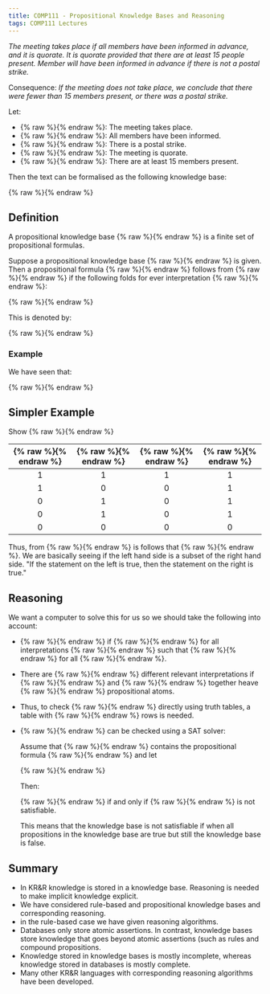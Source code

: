 ```yaml
---
title: COMP111 - Propositional Knowledge Bases and Reasoning
tags: COMP111 Lectures
---
```

*The meeting takes place if all members have been informed in advance, and it is quorate. It is quorate provided that there are at least 15 people present. Member will have been informed in advance if there is not a postal strike.*

Consequence: *If the meeting does not take place, we conclude that there were fewer than 15 members present, or there was a postal strike.*

Let: 

* {% raw %}<![CDATA[\(m\)]]>{% endraw %}: The meeting takes place.
* {% raw %}<![CDATA[\(a\)]]>{% endraw %}: All members have been informed.
* {% raw %}<![CDATA[\(p\)]]>{% endraw %}: There is a postal strike.
* {% raw %}<![CDATA[\(q\)]]>{% endraw %}: The meeting is quorate.
* {% raw %}<![CDATA[\(f\)]]>{% endraw %}: There are at least 15 members present.

Then the text can be formalised as the following knowledge base:

{% raw %}<![CDATA[\[((a\wedge q)\Rightarrow m ), (f\Rightarrow q), (\neg p\Rightarrow a)\]]]>{% endraw %}

## Definition
A propositional knowledge base {% raw %}<![CDATA[\(X\)]]>{% endraw %} is a finite set of propositional formulas. 

Suppose a propositional knowledge base {% raw %}<![CDATA[\(X\)]]>{% endraw %} is given. Then a propositional formula {% raw %}<![CDATA[\(P\)]]>{% endraw %} follows from {% raw %}<![CDATA[\(X\)]]>{% endraw %} if the following folds for ever interpretation {% raw %}<![CDATA[\(I\)]]>{% endraw %}:

{% raw %}<![CDATA[\[\text{If } I(Q) = 1 \text{ for all } Q\in X, \text{ then } I(P)=1\]]]>{% endraw %}

This is denoted by:

{% raw %}<![CDATA[\[X\models P\]]]>{% endraw %}

### Example
We have seen that:

{% raw %}<![CDATA[\[\{((a\wedge q)\Rightarrow m ), (f\Rightarrow q), (\neg p\Rightarrow a)\}\models(\neg m \Rightarrow(\neg f \vee p))\]]]>{% endraw %}

## Simpler Example
Show {% raw %}<![CDATA[\(\{(p_1\wedge p_2)\}\models(p_1\vee p_2)\)]]>{% endraw %}

| {% raw %}<![CDATA[\(p_1\)]]>{% endraw %} | {% raw %}<![CDATA[\(p_2\)]]>{% endraw %} | {% raw %}<![CDATA[\((p_1\wedge p_2)\)]]>{% endraw %} | {% raw %}<![CDATA[\((p_1\vee p_2)\)]]>{% endraw %} |
| :-: | :-: | :-: | :-: |
| 1 | 1 | 1 | 1 |
| 1 | 0 | 0 | 1|
| 0 | 1 | 0 | 1| 
| 0 | 1 | 0 | 1|
| 0 | 0 | 0 | 0| 

Thus, from {% raw %}<![CDATA[\(I(p_1\wedge p_2) = 1\)]]>{% endraw %} is follows that {% raw %}<![CDATA[\(I(P_1\vee p_2)=1\)]]>{% endraw %}. We are basically seeing if the left hand side is a subset of the right hand side. "If the statement on the left is true, then the statement on the right is true."

## Reasoning 
We want a computer to solve this for us so we should take the following into account:

* {% raw %}<![CDATA[\(X\models P\)]]>{% endraw %} if {% raw %}<![CDATA[\(I(P)=1\)]]>{% endraw %} for all interpretations {% raw %}<![CDATA[\(I\)]]>{% endraw %} such that {% raw %}<![CDATA[\(I(Q)=1\)]]>{% endraw %} for all {% raw %}<![CDATA[\(Q\in X\)]]>{% endraw %}.
* There are {% raw %}<![CDATA[\(2^n\)]]>{% endraw %} different relevant interpretations if {% raw %}<![CDATA[\(P\)]]>{% endraw %} and {% raw %}<![CDATA[\(X\)]]>{% endraw %} together heave {% raw %}<![CDATA[\(n\)]]>{% endraw %} propositional atoms.
* Thus, to check {% raw %}<![CDATA[\(X\models P\)]]>{% endraw %} directly using truth tables, a table with {% raw %}<![CDATA[\(2^n\)]]>{% endraw %} rows is needed.
* {% raw %}<![CDATA[\(X\models P\)]]>{% endraw %} can be checked using a SAT solver:

	Assume that {% raw %}<![CDATA[\(X\)]]>{% endraw %} contains the propositional formula {% raw %}<![CDATA[\(P_1,\ldots,P_n\)]]>{% endraw %} and let
	
	{% raw %}<![CDATA[\[Q=P_1\wedge\ldots\wedge P_n\wedge\neg P\]]]>{% endraw %}
	
	Then:
	
	{% raw %}<![CDATA[\(X\models P\)]]>{% endraw %} if and only if {% raw %}<![CDATA[\(Q\)]]>{% endraw %} is not satisfiable.
	
	This means that the knowledge base is not satisfiable if when all propositions in the knowledge base are true but still the knowledge base is false.
	
## Summary
* In KR&R knowledge is stored in a knowledge base. Reasoning is needed to make implicit knowledge explicit.
* We have considered rule-based and propositional knowledge bases and corresponding reasoning.
* in the rule-based case we have given reasoning algorithms.
* Databases only store atomic assertions. In contrast, knowledge bases store knowledge that goes beyond atomic assertions (such as rules and compound propositions.
* Knowledge stored in knowledge bases is mostly incomplete, whereas knowledge stored in databases is mostly complete.
* Many other KR&R languages with corresponding reasoning algorithms have been developed.
